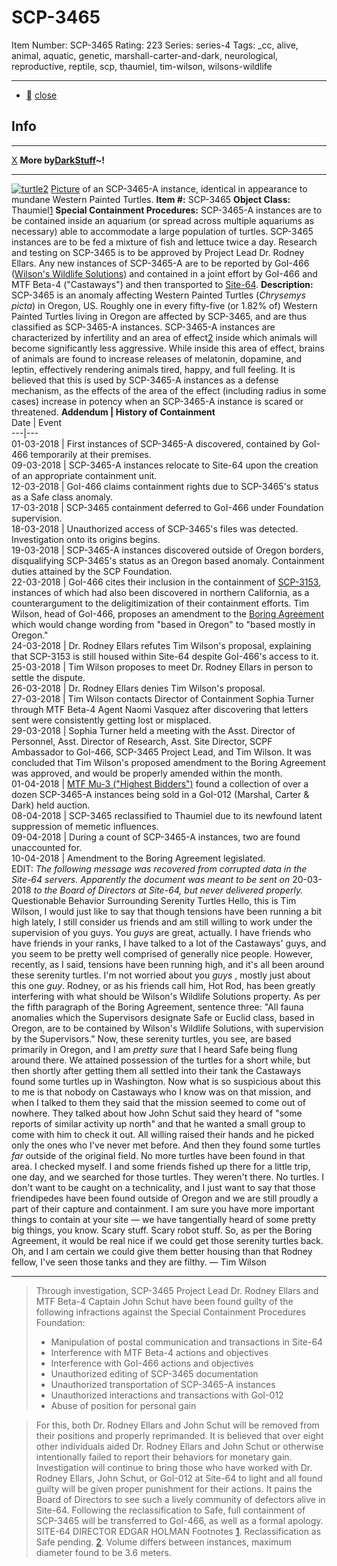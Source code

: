 # SCP-3465
Item Number: SCP-3465
Rating: 223
Series: series-4
Tags: _cc, alive, animal, aquatic, genetic, marshall-carter-and-dark, neurological, reproductive, reptile, scp, thaumiel, tim-wilson, wilsons-wildlife

---

  * [](javascript:;)
[close](javascript:;)
## Info
* * *
[X](javascript:;)
**More by[DarkStuff](/dr-k-stuff-s-personnel-file)~!**
* * *

[![turtle2](https://scp-wiki.wdfiles.com/local--resized-images/scp-3465/turtle2/medium.jpg)](https://scp-wiki.wdfiles.com/local--files/scp-3465/turtle2)
[Picture](https://www.flickr.com/photos/22097766@N08/20829373991/) of an SCP-3465-A instance, identical in appearance to mundane Western Painted Turtles.
**Item #:** SCP-3465
**Object Class:** Thaumiel[1](javascript:;)
**Special Containment Procedures:** SCP-3465-A instances are to be contained inside an aquarium (or spread across multiple aquariums as necessary) able to accommodate a large population of turtles. SCP-3465 instances are to be fed a mixture of fish and lettuce twice a day. Research and testing on SCP-3465 is to be approved by Project Lead Dr. Rodney Ellars. Any new instances of SCP-3465-A are to be reported by GoI-466 ([Wilson's Wildlife Solutions](/wilson-s-wildlife-solutions-hub)) and contained in a joint effort by GoI-466 and MTF Beta-4 ("Castaways") and then transported to [Site-64](http://www.scp-wiki.net/secure-facility-dossier-site-64).
**Description:** SCP-3465 is an anomaly affecting Western Painted Turtles (_Chrysemys picta_) in Oregon, US. Roughly one in every fifty-five (or 1.82% of) Western Painted Turtles living in Oregon are affected by SCP-3465, and are thus classified as SCP-3465-A instances. SCP-3465-A instances are characterized by infertility and an area of effect[2](javascript:;) inside which animals will become significantly less aggressive. While inside this area of effect, brains of animals are found to increase releases of melatonin, dopamine, and leptin, effectively rendering animals tired, happy, and full feeling. It is believed that this is used by SCP-3465-A instances as a defense mechanism, as the effects of the area of the effect (including radius in some cases) increase in potency when an SCP-3465-A instance is scared or threatened.
**Addendum | History of Containment**  
Date | Event  
---|---  
01-03-2018 | First instances of SCP-3465-A discovered, contained by GoI-466 temporarily at their premises.  
09-03-2018 | SCP-3465-A instances relocate to Site-64 upon the creation of an appropriate containment unit.  
12-03-2018 | GoI-466 claims containment rights due to SCP-3465's status as a Safe class anomaly.  
17-03-2018 | SCP-3465 containment deferred to GoI-466 under Foundation supervision.  
18-03-2018 | Unauthorized access of SCP-3465's files was detected. Investigation onto its origins begins.  
19-03-2018 | SCP-3465-A instances discovered outside of Oregon borders, disqualifying SCP-3465's status as an Oregon based anomaly. Containment duties attained by the SCP Foundation.  
22-03-2018 | GoI-466 cites their inclusion in the containment of [SCP-3153](/scp-3153), instances of which had also been discovered in northern California, as a counterargument to the deligitimization of their containment efforts. Tim Wilson, head of GoI-466, proposes an amendment to the [Boring Agreement](/on-the-radar) which would change wording from "based in Oregon" to "based mostly in Oregon."  
24-03-2018 | Dr. Rodney Ellars refutes Tim Wilson's proposal, explaining that SCP-3153 is still housed within Site-64 despite GoI-466's access to it.  
25-03-2018 | Tim Wilson proposes to meet Dr. Rodney Ellars in person to settle the dispute.  
26-03-2018 | Dr. Rodney Ellars denies Tim Wilson's proposal.  
27-03-2018 | Tim Wilson contacts Director of Containment Sophia Turner through MTF Beta-4 Agent Naomi Vasquez after discovering that letters sent were consistently getting lost or misplaced.  
29-03-2018 | Sophia Turner held a meeting with the Asst. Director of Personnel, Asst. Director of Research, Asst. Site Director, SCPF Ambassador to GoI-466, SCP-3465 Project Lead, and Tim Wilson. It was concluded that Tim Wilson's proposed amendment to the Boring Agreement was approved, and would be properly amended within the month.  
01-04-2018 | [MTF Mu-3 ("Highest Bidders")](http://www.scp-wiki.net/task-forces#mu-3) found a collection of over a dozen SCP-3465-A instances being sold in a GoI-012 (Marshal, Carter & Dark) held auction.  
08-04-2018 | SCP-3465 reclassified to Thaumiel due to its newfound latent suppression of memetic influences.  
09-04-2018 | During a count of SCP-3465-A instances, two are found unaccounted for.  
10-04-2018 | Amendment to the Boring Agreement legislated.  
EDIT: _The following message was recovered from corrupted data in the Site-64 servers. Apparently the document was meant to be sent on_ 20-03-2018 _to the Board of Directors at Site-64, but never delivered properly._
Questionable Behavior Surrounding Serenity Turtles
Hello, this is Tim Wilson, I would just like to say that though tensions have been running a bit high lately, I still consider us friends and am still willing to work under the supervision of you guys. You _guys_ are great, actually. I have friends who have friends in your ranks, I have talked to a lot of the Castaways' guys, and you seem to be pretty well comprised of generally nice people. However, recently, as I said, tensions have been running high, and it's all been around these serenity turtles. I'm not worried about you _guys_ , mostly just about this one _guy_.
Rodney, or as his friends call him, Hot Rod, has been greatly interfering with what should be Wilson's Wildlife Solutions property. As per the fifth paragraph of the Boring Agreement, sentence three:
"All fauna anomalies which the Supervisors designate Safe or Euclid class, based in Oregon, are to be contained by Wilson's Wildlife Solutions, with supervision by the Supervisors."
Now, these serenity turtles, you see, are based primarily in Oregon, and I am _pretty sure_ that I heard Safe being flung around there. We attained possession of the turtles for a short while, but then shortly after getting them all settled into their tank the Castaways found some turtles up in Washington. Now what is so suspicious about this to me is that nobody on Castaways who I know was on that mission, and when I talked to them they said that the mission seemed to come out of nowhere. They talked about how John Schut said they heard of "some reports of similar activity up north" and that he wanted a small group to come with him to check it out. All willing raised their hands and he picked only the ones who I've never met before. And then they found some turtles _far_ outside of the original field.
No more turtles have been found in that area. I checked myself. I and some friends fished up there for a little trip, one day, and we searched for those turtles. They weren't there. No turtles. I don't want to be caught on a technicality, and I just want to say that those friendipedes have been found outside of Oregon and we are still proudly a part of their capture and containment. I am sure you have more important things to contain at your site — we have tangentially heard of some pretty big things, you know. Scary stuff. Scary robot stuff.
So, as per the Boring Agreement, it would be real nice if we could get those serenity turtles back. Oh, and I am certain we could give them better housing than that Rodney fellow, I've seen those tanks and they are filthy.
— Tim Wilson
* * *
> Through investigation, SCP-3465 Project Lead Dr. Rodney Ellars and MTF Beta-4 Captain John Schut have been found guilty of the following infractions against the Special Containment Procedures Foundation:
>   * Manipulation of postal communication and transactions in Site-64
>   * Interference with MTF Beta-4 actions and objectives
>   * Interference with GoI-466 actions and objectives
>   * Unauthorized editing of SCP-3465 documentation
>   * Unauthorized transportation of SCP-3465-A instances
>   * Unauthorized interactions and transactions with GoI-012
>   * Abuse of position for personal gain
> 

> For this, both Dr. Rodney Ellars and John Schut will be removed from their positions and properly reprimanded. It is believed that over eight other individuals aided Dr. Rodney Ellars and John Schut or otherwise intentionally failed to report their behaviors for monetary gain. Investigation will continue to bring those who have worked with Dr. Rodney Ellars, John Schut, or GoI-012 at Site-64 to light and all found guilty will be given proper punishment for their actions.
> It pains the Board of Directors to see such a lively community of defectors alive in Site-64. Following the reclassification to Safe, full containment of SCP-3465 will be transferred to GoI-466, as well as a formal apology.
> SITE-64 DIRECTOR EDGAR HOLMAN
Footnotes
[1](javascript:;). Reclassification as Safe pending.
[2](javascript:;). Volume differs between instances, maximum diameter found to be 3.6 meters.